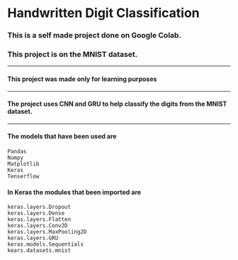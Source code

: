 # Handwritten Digit Classification

### This is a self made project done on Google Colab.
### This project is on the MNIST dataset.
___________________________________________________________________________________
#### This project was made only for learning purposes
___________________________________________________________________________________
#### The project uses CNN and GRU to help classify the digits from the MNIST dataset.
___________________________________________________________________________________
#### The models that have been used are 
    Pandas
    Numpy
    Matplotlib
    Keras
    Tenserflow
    
#### In Keras the modules that been imported are
    keras.layers.Dropout
    keras.layers.Dense
    keras.layers.Flatten
    keras.layers.Conv2D
    keras.layers.MaxPooling2D
    keras.layers.GRU
    keras.models.Sequentials
    kears.datasets.mnist
